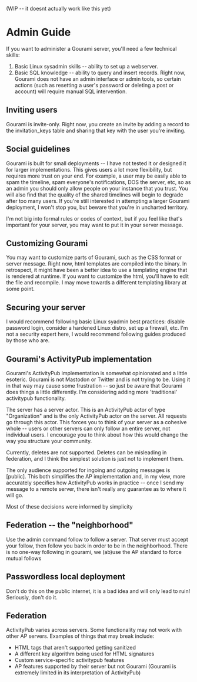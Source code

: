 (WIP -- it doesnt actually work like this yet)

# Admin Guide 

If you want to administer a Gourami server, you'll need a few technical skills:

1. Basic Linux sysadmin skills -- ability to set up a webserver.
2. Basic SQL knowledge -- ability to query and insert records. Right now, Gourami does not have an admin interface or admin tools, so certain actions (such as resetting a user's password or deleting a post or account) will require manual SQL intervention. 

## Inviting users

Gourami is invite-only. Right now, you create an invite by adding a record to the invitation_keys table and sharing that key with the user you're inviting.

## Social guidelines

Gourami is built for small deployments -- I have not tested it or designed it for larger implementations. This gives users a lot more flexibility, but requires more trust on your end. For example, a user may be easily able to spam the timeline, spam everyone's notifications, DOS the server, etc, so as an admin you should only allow people on your instance that you trust. You will also find that the quality of the shared timelines will begin to degrade after too many users. If you're still interested in attempting a larger Gourami deployment, I won't stop you, but beware that you're in uncharted territory.

I'm not big into formal rules or codes of context, but if you feel like that's important for your server, you may want to put it in your server message.

## Customizing Gourami

You may want to customize parts of Gourami, such as the CSS format or server message. Right now, html templates are compiled into the binary. In retrospect, it might have been a better idea to use a templating engine that is rendered at runtime. If you want to customize the html, you'll have to edit the file and recompile. I may move towards a different templating library at some point.


## Securing your server

I would recommend following basic Linux syadmin best practices: disable password login, consider a hardened Linux distro, set up a firewall, etc. I'm not a security expert here, I would recommend following guides produced by those who are.

## Gourami's ActivityPub implementation

Gourami's ActivityPub implementation is somewhat opinionated and a little esoteric. Gourami is not Mastodon or Twitter and is not trying to be. Using it in that way may cause some frustration -- so just be aware that Gourami does things a little differently. I'm considering adding more 'traditional' activitypub functionality.

The server has a server actor. This is an ActivityPub actor of type "Organization" and is the only ActivityPub actor on the server. All requests go through this actor. This forces you to think of your server as a cohesive whole -- users or other servers can only follow an entire server, not individual users. I encourage you to think about how this would change the way you structure your community.

Currently, deletes are not supported. Deletes can be misleading in federation, and I think the simplest solution is just not to implement them.

The only audience supported for ingoing and outgoing messages is [public]. This both simplifies the AP implementation and, in my view, more accurately specifies how ActivityPub works in practice -- once I send my message to a remote server, there isn't really any guarantee as to where it will go.

Most of these decisions were informed by simplicity

## Federation -- the "neighborhood"

Use the admin command follow to follow a server.
That server must accept your follow, then follow you back in order to be in the neighborhood. There is no one-way following in gourami, we (ab)use the AP standard to force mutual follows

## Passwordless local deployment

Don't do this on the public internet, it is a bad idea and will only lead to ruin! Seriously, don't do it.

## Federation

ActivityPub varies across servers. Some functionality may not work with other AP servers. Examples of things that may break include:

* HTML tags that aren't supported getting sanitized
* A different key algorithm being used for HTML signatures
* Custom service-specific activitypub features
* AP features supported by their server but not Gourami (Gourami is extremely limited in its interpretation of ActivityPub)
